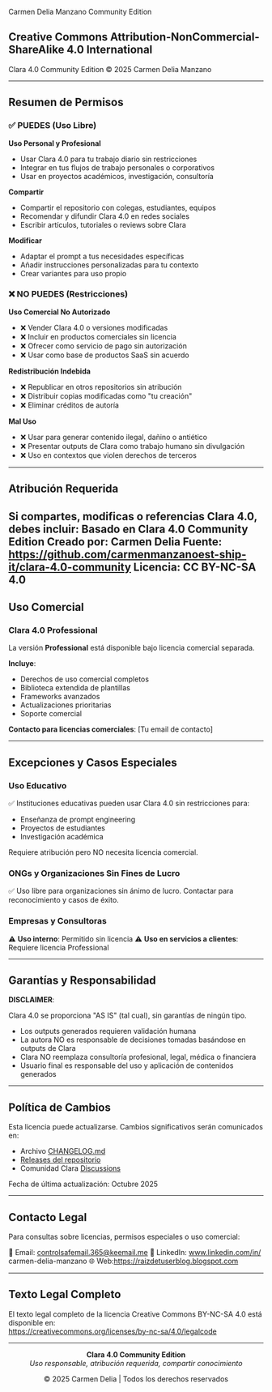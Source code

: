 Carmen Delia Manzano Community Edition

## Creative Commons Attribution-NonCommercial-ShareAlike 4.0 International

Clara 4.0 Community Edition © 2025 Carmen Delia Manzano 

---

## Resumen de Permisos

### ✅ PUEDES (Uso Libre)

**Uso Personal y Profesional**
- Usar Clara 4.0 para tu trabajo diario sin restricciones
- Integrar en tus flujos de trabajo personales o corporativos
- Usar en proyectos académicos, investigación, consultoría

**Compartir**
- Compartir el repositorio con colegas, estudiantes, equipos
- Recomendar y difundir Clara 4.0 en redes sociales
- Escribir artículos, tutoriales o reviews sobre Clara

**Modificar**
- Adaptar el prompt a tus necesidades específicas
- Añadir instrucciones personalizadas para tu contexto
- Crear variantes para uso propio

### ❌ NO PUEDES (Restricciones)

**Uso Comercial No Autorizado**
- ❌ Vender Clara 4.0 o versiones modificadas
- ❌ Incluir en productos comerciales sin licencia
- ❌ Ofrecer como servicio de pago sin autorización
- ❌ Usar como base de productos SaaS sin acuerdo

**Redistribución Indebida**
- ❌ Republicar en otros repositorios sin atribución
- ❌ Distribuir copias modificadas como "tu creación"
- ❌ Eliminar créditos de autoría

**Mal Uso**
- ❌ Usar para generar contenido ilegal, dañino o antiético
- ❌ Presentar outputs de Clara como trabajo humano sin divulgación
- ❌ Uso en contextos que violen derechos de terceros

---

## Atribución Requerida

Si compartes, modificas o referencias Clara 4.0, debes incluir:
Basado en Clara 4.0 Community Edition Creado por: Carmen Delia Fuente: https://github.com/carmenmanzanoest-ship-it/clara-4.0-community Licencia: CC BY-NC-SA 4.0
---

## Uso Comercial

### Clara 4.0 Professional
La versión **Professional** está disponible bajo licencia comercial separada.

**Incluye**:
- Derechos de uso comercial completos
- Biblioteca extendida de plantillas
- Frameworks avanzados
- Actualizaciones prioritarias
- Soporte comercial

**Contacto para licencias comerciales**: [Tu email de contacto]

---

## Excepciones y Casos Especiales

### Uso Educativo
✅ Instituciones educativas pueden usar Clara 4.0 sin restricciones para:
- Enseñanza de prompt engineering
- Proyectos de estudiantes
- Investigación académica

Requiere atribución pero NO necesita licencia comercial.

### ONGs y Organizaciones Sin Fines de Lucro
✅ Uso libre para organizaciones sin ánimo de lucro.
Contactar para reconocimiento y casos de éxito.

### Empresas y Consultoras
⚠️ **Uso interno**: Permitido sin licencia
⚠️ **Uso en servicios a clientes**: Requiere licencia Professional

---

## Garantías y Responsabilidad

**DISCLAIMER**:

Clara 4.0 se proporciona "AS IS" (tal cual), sin garantías de ningún tipo.

- Los outputs generados requieren validación humana
- La autora NO es responsable de decisiones tomadas basándose en outputs de Clara
- Clara NO reemplaza consultoría profesional, legal, médica o financiera
- Usuario final es responsable del uso y aplicación de contenidos generados

---

## Política de Cambios

Esta licencia puede actualizarse. Cambios significativos serán comunicados en:
- Archivo [CHANGELOG.md](CHANGELOG.md)
- [Releases del repositorio](../../releases)
- Comunidad Clara [Discussions](../../discussions)

Fecha de última actualización: Octubre 2025

---

## Contacto Legal

Para consultas sobre licencias, permisos especiales o uso comercial:

📧 Email: controlsafemail.365@keemail.me
🔗 LinkedIn: www.linkedin.com/in/
carmen-delia-manzano
🌐 Web:https://raizdetuserblog.blogspot.com

---

## Texto Legal Completo

El texto legal completo de la licencia Creative Commons BY-NC-SA 4.0 está disponible en:  
https://creativecommons.org/licenses/by-nc-sa/4.0/legalcode

---

<div align="center">

**Clara 4.0 Community Edition**  
*Uso responsable, atribución requerida, compartir conocimiento*

©️ 2025 Carmen Delia | Todos los derechos reservados

</div>
